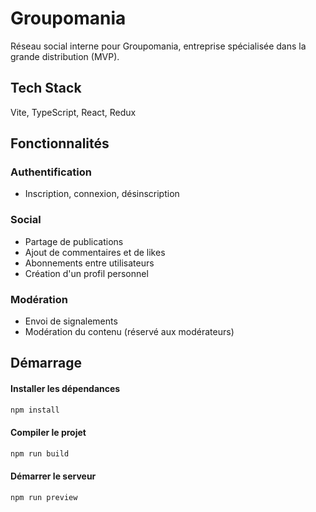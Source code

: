 # Groupomania

Réseau social interne pour Groupomania, entreprise spécialisée dans la grande distribution (MVP).

## Tech Stack

Vite, TypeScript, React, Redux

## Fonctionnalités

### Authentification

- Inscription, connexion, désinscription

### Social

- Partage de publications
- Ajout de commentaires et de likes
- Abonnements entre utilisateurs
- Création d'un profil personnel

### Modération

- Envoi de signalements
- Modération du contenu (réservé aux modérateurs)

## Démarrage

#### Installer les dépendances

```bash
npm install
```

#### Compiler le projet

```bash
npm run build
```

#### Démarrer le serveur

```bash
npm run preview
```
